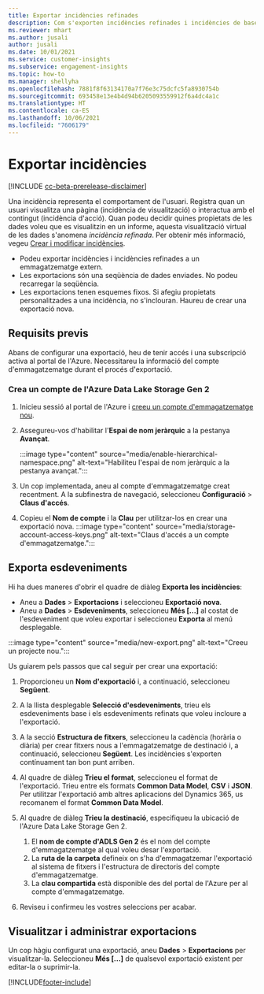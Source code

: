 ```yaml
---
title: Exportar incidències refinades
description: Com s'exporten incidències refinades i incidències de base.
ms.reviewer: mhart
ms.author: jusali
author: jusali
ms.date: 10/01/2021
ms.service: customer-insights
ms.subservice: engagement-insights
ms.topic: how-to
ms.manager: shellyha
ms.openlocfilehash: 7881f8f63134170a7f76e3c75dcfc5fa8930754b
ms.sourcegitcommit: 693458e13e4b4d94b6205093559912f6a4dc4a1c
ms.translationtype: HT
ms.contentlocale: ca-ES
ms.lasthandoff: 10/06/2021
ms.locfileid: "7606179"
---
```

# <a name="export-events"></a>Exportar incidències

[!INCLUDE [cc-beta-prerelease-disclaimer](includes/cc-beta-prerelease-disclaimer.md)]

Una incidència representa el comportament de l'usuari. Registra quan un usuari visualitza una pàgina (incidència de visualització) o interactua amb el contingut (incidència d'acció). Quan podeu decidir quines propietats de les dades voleu que es visualitzin en un informe, aquesta visualització virtual de les dades s'anomena *incidència refinada*. Per obtenir més informació, vegeu [Crear i modificar incidències](refined-events.md).

- Podeu exportar incidències i incidències refinades a un emmagatzematge extern. 
- Les exportacions són una seqüència de dades enviades. No podeu recarregar la seqüència. 
- Les exportacions tenen esquemes fixos. Si afegiu propietats personalitzades a una incidència, no s'inclouran. Haureu de crear una exportació nova.

## <a name="prerequisites"></a>Requisits previs

Abans de configurar una exportació, heu de tenir accés i una subscripció activa al portal de l'Azure. Necessitareu la informació del compte d'emmagatzematge durant el procés d'exportació. 

### <a name="create-an-azure-data-lake-storage-gen-2-accounts"></a>Crea un compte de l'Azure Data Lake Storage Gen 2

1. Inicieu sessió al portal de l'Azure i [creeu un compte d'emmagatzematge nou](/azure/storage/common/storage-account-create). 

1. Assegureu-vos d'habilitar l'**Espai de nom jeràrquic** a la pestanya **Avançat**. 

   :::image type="content" source="media/enable-hierarchical-namespace.png" alt-text="Habiliteu l'espai de nom jeràrquic a la pestanya avançat.":::

1. Un cop implementada, aneu al compte d'emmagatzematge creat recentment. A la subfinestra de navegació, seleccioneu **Configuració** > **Claus d'accés**. 

1. Copieu el **Nom de compte** i la **Clau** per utilitzar-los en crear una exportació nova.
   :::image type="content" source="media/storage-account-access-keys.png" alt-text="Claus d'accés a un compte d'emmagatzematge.":::

## <a name="export-events"></a>Exporta esdeveniments

Hi ha dues maneres d'obrir el quadre de diàleg **Exporta les incidències**: 
- Aneu a **Dades** > **Exportacions** i seleccioneu **Exportació nova**.
- Aneu a **Dades** > **Esdeveniments**, seleccioneu **Més [...]** al costat de l'esdeveniment que voleu exportar i seleccioneu **Exporta** al menú desplegable. 

:::image type="content" source="media/new-export.png" alt-text="Creeu un projecte nou.":::

Us guiarem pels passos que cal seguir per crear una exportació:

1. Proporcioneu un **Nom d'exportació** i, a continuació, seleccioneu **Següent**.

1. A la llista desplegable **Selecció d'esdeveniments**, trieu els esdeveniments base i els esdeveniments refinats que voleu incloure a l'exportació. 

1. A la secció **Estructura de fitxers**, seleccioneu la cadència (horària o diària) per crear fitxers nous a l'emmagatzematge de destinació i, a continuació, seleccioneu **Següent**. Les incidències s'exporten contínuament tan bon punt arriben.

1. Al quadre de diàleg **Trieu el format**, seleccioneu el format de l'exportació. Trieu entre els formats **Common Data Model**, **CSV** i **JSON**. Per utilitzar l'exportació amb altres aplicacions del Dynamics 365, us recomanem el format **Common Data Model**.

1. Al quadre de diàleg **Trieu la destinació**, especifiqueu la ubicació de l'Azure Data Lake Storage Gen 2.
    1. El **nom de compte d'ADLS Gen 2** és el nom del compte d'emmagatzematge al qual voleu desar l'exportació. 
    1. La **ruta de la carpeta** defineix on s'ha d'emmagatzemar l'exportació al sistema de fitxers i l'estructura de directoris del compte d'emmagatzematge.
    1. La **clau compartida** està disponible des del portal de l'Azure per al compte d'emmagatzematge.

1. Reviseu i confirmeu les vostres seleccions per acabar.

## <a name="view-and-manage-exports"></a>Visualitzar i administrar exportacions

Un cop hàgiu configurat una exportació, aneu **Dades** > **Exportacions** per visualitzar-la. Seleccioneu **Més [...]** de qualsevol exportació existent per editar-la o suprimir-la.


[!INCLUDE[footer-include](../includes/footer-banner.md)]
